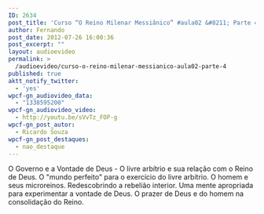 ```yaml
---
ID: 2634
post_title: 'Curso “O Reino Milenar Messiânico” #aula02 &#8211; Parte 4'
author: Fernando
post_date: 2012-07-26 16:00:36
post_excerpt: ""
layout: audioevideo
permalink: >
  /audioevideo/curso-o-reino-milenar-messianico-aula02-parte-4
published: true
aktt_notify_twitter:
  - 'yes'
wpcf-gn_audiovideo_data:
  - "1338595200"
wpcf-gn_audiovideo_video:
  - http://youtu.be/sVvTz_FOP-g
wpcf-gn_post_autor:
  - Ricardo Souza
wpcf-gn_post_destaques:
  - nao_destaque
---
```

O Governo e a Vontade de Deus - O livre arbítrio e sua relação com o Reino de Deus. O "mundo perfeito" para o exercício do livre arbítrio. O homem e seus microreinos. Redescobrindo a rebelião interior. Uma mente apropriada para experimentar a vontade de Deus. O prazer de Deus e do homem na consolidação do Reino.
<div></div>
